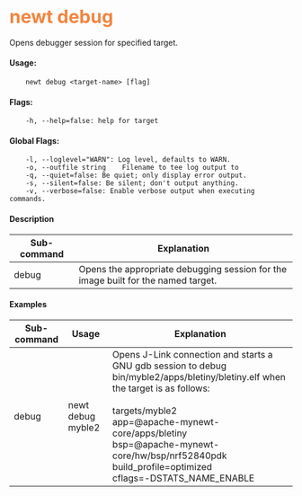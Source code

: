 ## <font color="#F2853F" style="font-size:24pt">newt debug </font>

Opens debugger session for specified target. 

#### Usage: 

```no-highlight
    newt debug <target-name> [flag]
```

#### Flags:
```no-highlight
    -h, --help=false: help for target
```

#### Global Flags:
```no-highlight
    -l, --loglevel="WARN": Log level, defaults to WARN.
    -o, --outfile string    Filename to tee log output to
    -q, --quiet=false: Be quiet; only display error output.
    -s, --silent=false: Be silent; don't output anything.
    -v, --verbose=false: Enable verbose output when executing commands.
```
#### Description

Sub-command  | Explanation
-------------| ------------------------
debug         | Opens the appropriate debugging session for the image built for the named target.


#### Examples

 Sub-command  | Usage                  | Explanation 
-------------| -----------------------|-----------------
debug       | newt debug myble2  | Opens J-Link connection and starts a GNU gdb session to debug bin/myble2/apps/bletiny/bletiny.elf when the target is as follows: <br> <br> targets/myble2 <br> app=@apache-mynewt-core/apps/bletiny <br> bsp=@apache-mynewt-core/hw/bsp/nrf52840pdk <br> build_profile=optimized <br> cflags=-DSTATS_NAME_ENABLE